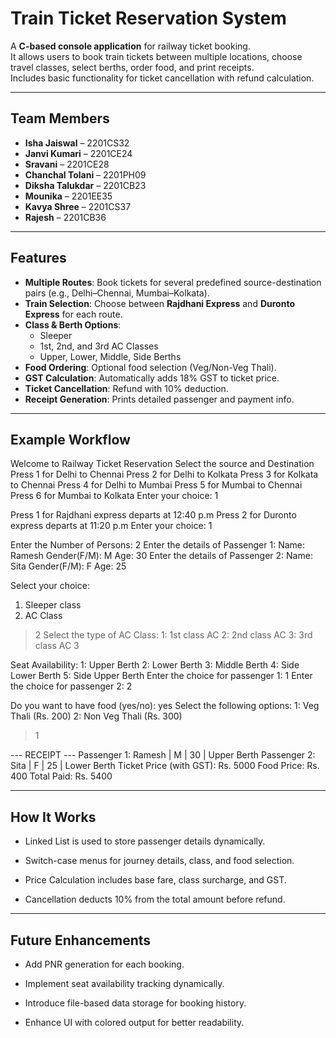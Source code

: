 # Train Ticket Reservation System

A **C-based console application** for railway ticket booking.  
It allows users to book train tickets between multiple locations, choose travel classes, select berths, order food, and print receipts.  
Includes basic functionality for ticket cancellation with refund calculation.

---

## Team Members
- **Isha Jaiswal** – 2201CS32  
- **Janvi Kumari** – 2201CE24  
- **Sravani** – 2201CE28  
- **Chanchal Tolani** – 2201PH09  
- **Diksha Talukdar** – 2201CB23  
- **Mounika** – 2201EE35  
- **Kavya Shree** – 2201CS37  
- **Rajesh** – 2201CB36  

---

## Features
- **Multiple Routes**: Book tickets for several predefined source-destination pairs (e.g., Delhi–Chennai, Mumbai–Kolkata).  
- **Train Selection**: Choose between **Rajdhani Express** and **Duronto Express** for each route.  
- **Class & Berth Options**:
  - Sleeper  
  - 1st, 2nd, and 3rd AC Classes  
  - Upper, Lower, Middle, Side Berths  
- **Food Ordering**: Optional food selection (Veg/Non-Veg Thali).  
- **GST Calculation**: Automatically adds 18% GST to ticket price.  
- **Ticket Cancellation**: Refund with 10% deduction.  
- **Receipt Generation**: Prints detailed passenger and payment info.

---

## Example Workflow
Welcome to Railway Ticket Reservation
Select the source and Destination
Press 1 for Delhi to Chennai
Press 2 for Delhi to Kolkata
Press 3 for Kolkata to Chennai
Press 4 for Delhi to Mumbai
Press 5 for Mumbai to Chennai
Press 6 for Mumbai to Kolkata
Enter your choice: 1

Press 1 for Rajdhani express departs at 12:40 p.m
Press 2 for Duronto express departs at 11:20 p.m
Enter your choice: 1

Enter the Number of Persons: 2
Enter the details of Passenger 1:
Name: Ramesh
Gender(F/M): M
Age: 30
Enter the details of Passenger 2:
Name: Sita
Gender(F/M): F
Age: 25

Select your choice:
1. Sleeper class
2. AC Class
> 2
Select the type of AC Class:
1: 1st class AC
2: 2nd class AC
3: 3rd class AC
> 3

Seat Availability:
1: Upper Berth
2: Lower Berth
3: Middle Berth
4: Side Lower Berth
5: Side Upper Berth
Enter the choice for passenger 1: 1
Enter the choice for passenger 2: 2

Do you want to have food (yes/no): yes
Select the following options:
1: Veg Thali (Rs. 200)
2: Non Veg Thali (Rs. 300)
> 1

--- RECEIPT ---
Passenger 1: Ramesh | M | 30 | Upper Berth
Passenger 2: Sita   | F | 25 | Lower Berth
Ticket Price (with GST): Rs. 5000
Food Price: Rs. 400
Total Paid: Rs. 5400

---

## How It Works
- Linked List is used to store passenger details dynamically.

- Switch-case menus for journey details, class, and food selection.

- Price Calculation includes base fare, class surcharge, and GST.

- Cancellation deducts 10% from the total amount before refund.

---

## Future Enhancements
- Add PNR generation for each booking.

- Implement seat availability tracking dynamically.

- Introduce file-based data storage for booking history.

- Enhance UI with colored output for better readability.
